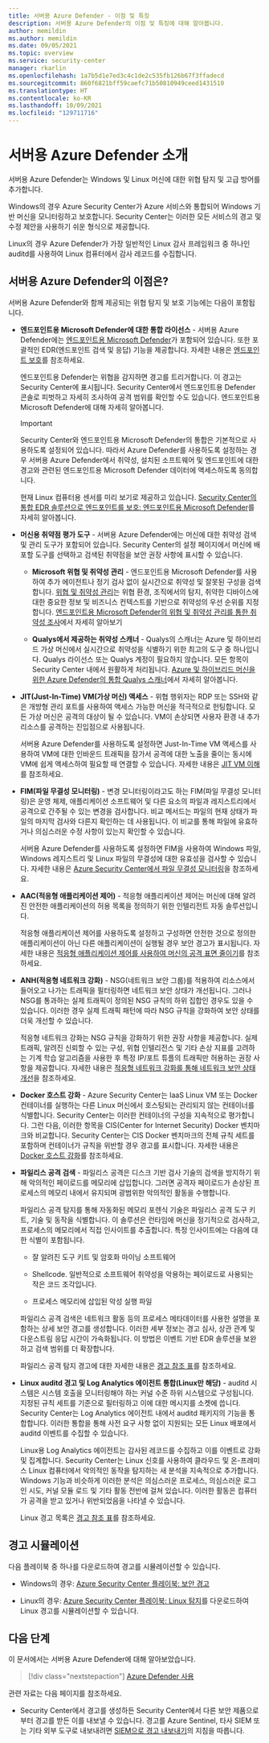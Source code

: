 ```yaml
---
title: 서버용 Azure Defender - 이점 및 특징
description: 서버용 Azure Defender의 이점 및 특징에 대해 알아봅니다.
author: memildin
ms.author: memildin
ms.date: 09/05/2021
ms.topic: overview
ms.service: security-center
manager: rkarlin
ms.openlocfilehash: 1a7b5d1e7ed3c4c1de2c535fb126b67f3ffadecd
ms.sourcegitcommit: 860f6821bff59caefc71b50810949ceed1431510
ms.translationtype: HT
ms.contentlocale: ko-KR
ms.lasthandoff: 10/09/2021
ms.locfileid: "129711716"
---
```

# <a name="introduction-to-azure-defender-for-servers"></a>서버용 Azure Defender 소개

서버용 Azure Defender는 Windows 및 Linux 머신에 대한 위협 탐지 및 고급 방어를 추가합니다.

Windows의 경우 Azure Security Center가 Azure 서비스와 통합되어 Windows 기반 머신을 모니터링하고 보호합니다. Security Center는 이러한 모든 서비스의 경고 및 수정 제안을 사용하기 쉬운 형식으로 제공합니다.

Linux의 경우 Azure Defender가 가장 일반적인 Linux 감사 프레임워크 중 하나인 auditd를 사용하여 Linux 컴퓨터에서 감사 레코드를 수집합니다.


## <a name="what-are-the-benefits-of-azure-defender-for-servers"></a>서버용 Azure Defender의 이점은?

서버용 Azure Defender와 함께 제공되는 위협 탐지 및 보호 기능에는 다음이 포함됩니다.

- **엔드포인트용 Microsoft Defender에 대한 통합 라이선스** - 서버용 Azure Defender에는 [엔드포인트용 Microsoft Defender](https://www.microsoft.com/microsoft-365/security/endpoint-defender)가 포함되어 있습니다. 또한 포괄적인 EDR(엔드포인트 검색 및 응답) 기능을 제공합니다. 자세한 내용은 [엔드포인트 보호](security-center-wdatp.md)를 참조하세요.

    엔드포인트용 Defender는 위협을 감지하면 경고를 트리거합니다. 이 경고는 Security Center에 표시됩니다. Security Center에서 엔드포인트용 Defender 콘솔로 피벗하고 자세히 조사하여 공격 범위를 확인할 수도 있습니다. 엔드포인트용 Microsoft Defender에 대해 자세히 알아봅니다.

    > [!IMPORTANT]
    > Security Center와 엔드포인트용 Microsoft Defender의 통합은 기본적으로 사용하도록 설정되어 있습니다. 따라서 Azure Defender를 사용하도록 설정하는 경우 서버용 Azure Defender에서 취약성, 설치된 소프트웨어 및 엔드포인트에 대한 경고와 관련된 엔드포인트용 Microsoft Defender 데이터에 액세스하도록 동의합니다.
    >
    > 현재 Linux 컴퓨터용 센서를 미리 보기로 제공하고 있습니다. [Security Center의 통합 EDR 솔루션으로 엔드포인트를 보호: 엔드포인트용 Microsoft Defender](security-center-wdatp.md)를 자세히 알아봅니다.

- **머신용 취약점 평가 도구** - 서버용 Azure Defender에는 머신에 대한 취약성 검색 및 관리 도구가 포함되어 있습니다. Security Center의 설정 페이지에서 머신에 배포할 도구를 선택하고 검색된 취약점을 보안 권장 사항에 표시할 수 있습니다.

    - **Microsoft 위협 및 취약성 관리** - 엔드포인트용 Microsoft Defender를 사용하여 추가 에이전트나 정기 검사 없이 실시간으로 취약성 및 잘못된 구성을 검색합니다. [위협 및 취약성 관리](/microsoft-365/security/defender-endpoint/next-gen-threat-and-vuln-mgt)는 위협 환경, 조직에서의 탐지, 취약한 디바이스에 대한 중요한 정보 및 비즈니스 컨텍스트를 기반으로 취약성의 우선 순위를 지정합니다. [엔드포인트용 Microsoft Defender의 위협 및 취약성 관리를 통한 취약성 조사](deploy-vulnerability-assessment-tvm.md)에서 자세히 알아보기

    - **Qualys에서 제공하는 취약성 스캐너** - Qualys의 스캐너는 Azure 및 하이브리드 가상 머신에서 실시간으로 취약성을 식별하기 위한 최고의 도구 중 하나입니다. Qualys 라이선스 또는 Qualys 계정이 필요하지 않습니다. 모든 항목이 Security Center 내에서 원활하게 처리됩니다. [Azure 및 하이브리드 머신을 위한 Azure Defender의 통합 Qualys 스캐너](deploy-vulnerability-assessment-vm.md)에서 자세히 알아봅니다.

- **JIT(Just-In-Time) VM(가상 머신) 액세스** - 위협 행위자는 RDP 또는 SSH와 같은 개방형 관리 포트를 사용하여 액세스 가능한 머신을 적극적으로 헌팅합니다. 모든 가상 머신은 공격의 대상이 될 수 있습니다. VM이 손상되면 사용자 환경 내 추가 리소스를 공격하는 진입점으로 사용됩니다.

    서버용 Azure Defender를 사용하도록 설정하면 Just-In-Time VM 액세스를 사용하여 VM에 대한 인바운드 트래픽을 잠가서 공격에 대한 노출을 줄이는 동시에 VM에 쉽게 액세스하여 필요할 때 연결할 수 있습니다. 자세한 내용은 [JIT VM 이해](just-in-time-explained.md)를 참조하세요.

- **FIM(파일 무결성 모니터링)** - 변경 모니터링이라고도 하는 FIM(파일 무결성 모니터링)은 운영 체제, 애플리케이션 소프트웨어 및 다른 요소의 파일과 레지스트리에서 공격으로 간주될 수 있는 변경을 검사합니다. 비교 메서드는 파일의 현재 상태가 파일의 마지막 검사와 다른지 확인하는 데 사용됩니다. 이 비교를 통해 파일에 유효하거나 의심스러운 수정 사항이 있는지 확인할 수 있습니다.

    서버용 Azure Defender를 사용하도록 설정하면 FIM을 사용하여 Windows 파일, Windows 레지스트리 및 Linux 파일의 무결성에 대한 유효성을 검사할 수 있습니다. 자세한 내용은 [Azure Security Center에서 파일 무결성 모니터링](security-center-file-integrity-monitoring.md)을 참조하세요.

- **AAC(적응형 애플리케이션 제어)** - 적응형 애플리케이션 제어는 머신에 대해 알려진 안전한 애플리케이션의 허용 목록을 정의하기 위한 인텔리전트 자동 솔루션입니다.

    적응형 애플리케이션 제어를 사용하도록 설정하고 구성하면 안전한 것으로 정의한 애플리케이션이 아닌 다른 애플리케이션이 실행될 경우 보안 경고가 표시됩니다. 자세한 내용은 [적응형 애플리케이션 제어를 사용하여 머신의 공격 표면 줄이기](security-center-adaptive-application.md)를 참조하세요.

- **ANH(적응형 네트워크 강화)** - NSG(네트워크 보안 그룹)를 적용하여 리소스에서 들어오고 나가는 트래픽을 필터링하면 네트워크 보안 상태가 개선됩니다. 그러나 NSG를 통과하는 실제 트래픽이 정의된 NSG 규칙의 하위 집합인 경우도 있을 수 있습니다. 이러한 경우 실제 트래픽 패턴에 따라 NSG 규칙을 강화하여 보안 상태를 더욱 개선할 수 있습니다.

    적응형 네트워크 강화는 NSG 규칙을 강화하기 위한 권장 사항을 제공합니다. 실제 트래픽, 알려진 신뢰할 수 있는 구성, 위협 인텔리전스 및 기타 손상 지표를 고려하는 기계 학습 알고리즘을 사용한 후 특정 IP/포트 튜플의 트래픽만 허용하는 권장 사항을 제공합니다. 자세한 내용은 [적응형 네트워크 강화를 통해 네트워크 보안 상태 개선](security-center-adaptive-network-hardening.md)을 참조하세요.


- **Docker 호스트 강화** - Azure Security Center는 IaaS Linux VM 또는 Docker 컨테이너를 실행하는 다른 Linux 머신에서 호스팅되는 관리되지 않는 컨테이너를 식별합니다. Security Center는 이러한 컨테이너의 구성을 지속적으로 평가합니다. 그런 다음, 이러한 항목을 CIS(Center for Internet Security) Docker 벤치마크와 비교합니다. Security Center는 CIS Docker 벤치마크의 전체 규칙 세트를 포함하며 컨테이너가 규칙을 위반할 경우 경고를 표시합니다. 자세한 내용은 [Docker 호스트 강화](harden-docker-hosts.md)를 참조하세요.

- **파일리스 공격 검색** - 파일리스 공격은 디스크 기반 검사 기술의 검색을 방지하기 위해 악의적인 페이로드를 메모리에 삽입합니다. 그러면 공격자 페이로드가 손상된 프로세스의 메모리 내에서 유지되며 광범위한 악의적인 활동을 수행합니다.

  파일리스 공격 탐지를 통해 자동화된 메모리 포렌식 기술은 파일리스 공격 도구 키트, 기술 및 동작을 식별합니다. 이 솔루션은 런타임에 머신을 정기적으로 검사하고, 프로세스의 메모리에서 직접 인사이트를 추출합니다. 특정 인사이트에는 다음에 대한 식별이 포함됩니다. 

  - 잘 알려진 도구 키트 및 암호화 마이닝 소프트웨어 

  - Shellcode. 일반적으로 소프트웨어 취약성을 악용하는 페이로드로 사용되는 작은 코드 조각입니다.

  - 프로세스 메모리에 삽입된 악성 실행 파일

  파일리스 공격 검색은 네트워크 활동 등의 프로세스 메타데이터를 사용한 설명을 포함하는 상세 보안 경고를 생성합니다. 이러한 세부 정보는 경고 심사, 상관 관계 및 다운스트림 응답 시간이 가속화됩니다. 이 방법은 이벤트 기반 EDR 솔루션을 보완하고 검색 범위를 더 확장합니다.

  파일리스 공격 탐지 경고에 대한 자세한 내용은 [경고 참조 표](alerts-reference.md#alerts-windows)를 참조하세요.

- **Linux auditd 경고 및 Log Analytics 에이전트 통합(Linux만 해당)** - auditd 시스템은 시스템 호출을 모니터링해야 하는 커널 수준 하위 시스템으로 구성됩니다. 지정된 규칙 세트를 기준으로 필터링하고 이에 대한 메시지를 소켓에 씁니다. Security Center는 Log Analytics 에이전트 내에서 auditd 패키지의 기능을 통합합니다. 이러한 통합을 통해 사전 요구 사항 없이 지원되는 모든 Linux 배포에서 auditd 이벤트를 수집할 수 있습니다.

    Linux용 Log Analytics 에이전트는 감사된 레코드를 수집하고 이를 이벤트로 강화 및 집계합니다. Security Center는 Linux 신호를 사용하여 클라우드 및 온-프레미스 Linux 컴퓨터에서 악의적인 동작을 탐지하는 새 분석을 지속적으로 추가합니다. Windows 기능과 비슷하게 이러한 분석은 의심스러운 프로세스, 의심스러운 로그인 시도, 커널 모듈 로드 및 기타 활동 전반에 걸쳐 있습니다. 이러한 활동은 컴퓨터가 공격을 받고 있거나 위반되었음을 나타낼 수 있습니다.  

    Linux 경고 목록은 [경고 참조 표](alerts-reference.md#alerts-linux)를 참조하세요.


## <a name="simulating-alerts"></a>경고 시뮬레이션

다음 플레이북 중 하나를 다운로드하여 경고를 시뮬레이션할 수 있습니다.

- Windows의 경우: [Azure Security Center 플레이북: 보안 경고](https://github.com/Azure/Azure-Security-Center/blob/master/Simulations/Azure%20Security%20Center%20Security%20Alerts%20Playbook_v2.pdf)

- Linux의 경우: [Azure Security Center 플레이북: Linux 탐지](https://github.com/Azure/Azure-Security-Center/blob/master/Simulations/Azure%20Security%20Center%20Linux%20Detections_v2.pdf)를 다운로드하여 Linux 경고를 시뮬레이션할 수 있습니다.




## <a name="next-steps"></a>다음 단계

이 문서에서는 서버용 Azure Defender에 대해 알아보았습니다. 

> [!div class="nextstepaction"]
> [Azure Defender 사용](enable-azure-defender.md)

관련 자료는 다음 페이지를 참조하세요.

- Security Center에서 경고를 생성하든 Security Center에서 다른 보안 제품으로부터 경고를 받든 이를 내보낼 수 있습니다. 경고를 Azure Sentinel, 타사 SIEM 또는 기타 외부 도구로 내보내려면 [SIEM으로 경고 내보내기](continuous-export.md)의 지침을 따릅니다.